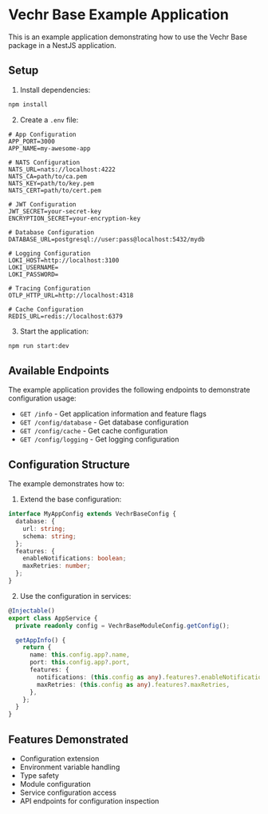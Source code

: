# Vechr Base Example Application

This is an example application demonstrating how to use the Vechr Base package in a NestJS application.

## Setup

1. Install dependencies:
```bash
npm install
```

2. Create a `.env` file:
```env
# App Configuration
APP_PORT=3000
APP_NAME=my-awesome-app

# NATS Configuration
NATS_URL=nats://localhost:4222
NATS_CA=path/to/ca.pem
NATS_KEY=path/to/key.pem
NATS_CERT=path/to/cert.pem

# JWT Configuration
JWT_SECRET=your-secret-key
ENCRYPTION_SECRET=your-encryption-key

# Database Configuration
DATABASE_URL=postgresql://user:pass@localhost:5432/mydb

# Logging Configuration
LOKI_HOST=http://localhost:3100
LOKI_USERNAME=
LOKI_PASSWORD=

# Tracing Configuration
OTLP_HTTP_URL=http://localhost:4318

# Cache Configuration
REDIS_URL=redis://localhost:6379
```

3. Start the application:
```bash
npm run start:dev
```

## Available Endpoints

The example application provides the following endpoints to demonstrate configuration usage:

- `GET /info` - Get application information and feature flags
- `GET /config/database` - Get database configuration
- `GET /config/cache` - Get cache configuration
- `GET /config/logging` - Get logging configuration

## Configuration Structure

The example demonstrates how to:

1. Extend the base configuration:
```typescript
interface MyAppConfig extends VechrBaseConfig {
  database: {
    url: string;
    schema: string;
  };
  features: {
    enableNotifications: boolean;
    maxRetries: number;
  };
}
```

2. Use the configuration in services:
```typescript
@Injectable()
export class AppService {
  private readonly config = VechrBaseModuleConfig.getConfig();

  getAppInfo() {
    return {
      name: this.config.app?.name,
      port: this.config.app?.port,
      features: {
        notifications: (this.config as any).features?.enableNotifications,
        maxRetries: (this.config as any).features?.maxRetries,
      },
    };
  }
}
```

## Features Demonstrated

- Configuration extension
- Environment variable handling
- Type safety
- Module configuration
- Service configuration access
- API endpoints for configuration inspection